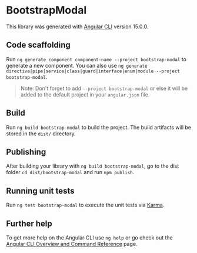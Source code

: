 # BootstrapModal

This library was generated with [Angular CLI](https://github.com/angular/angular-cli) version 15.0.0.

## Code scaffolding

Run `ng generate component component-name --project bootstrap-modal` to generate a new component. You can also use `ng generate directive|pipe|service|class|guard|interface|enum|module --project bootstrap-modal`.
> Note: Don't forget to add `--project bootstrap-modal` or else it will be added to the default project in your `angular.json` file. 

## Build

Run `ng build bootstrap-modal` to build the project. The build artifacts will be stored in the `dist/` directory.

## Publishing

After building your library with `ng build bootstrap-modal`, go to the dist folder `cd dist/bootstrap-modal` and run `npm publish`.

## Running unit tests

Run `ng test bootstrap-modal` to execute the unit tests via [Karma](https://karma-runner.github.io).

## Further help

To get more help on the Angular CLI use `ng help` or go check out the [Angular CLI Overview and Command Reference](https://angular.io/cli) page.
